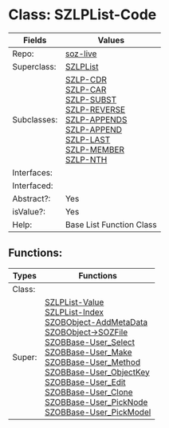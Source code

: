 
# Class:	SZLPList-Code

| Fields | Values |
| --------- | --------- |
| Repo: | [soz-live](/repos/soz-live.html) |
| Superclass: | [SZLPList](SZLPList.html) |
| Subclasses: | [SZLP-CDR](SZLP-CDR.html) <br> [SZLP-CAR](SZLP-CAR.html) <br> [SZLP-SUBST](SZLP-SUBST.html) <br> [SZLP-REVERSE](SZLP-REVERSE.html) <br> [SZLP-APPENDS](SZLP-APPENDS.html) <br> [SZLP-APPEND](SZLP-APPEND.html) <br> [SZLP-LAST](SZLP-LAST.html) <br> [SZLP-MEMBER](SZLP-MEMBER.html) <br> [SZLP-NTH](SZLP-NTH.html) |
| Interfaces: |  |
| Interfaced: |  |
| Abstract?: | Yes |
| isValue?: | Yes |
| Help: | Base List Function Class |


## Functions:

| Types | Functions |
| --------- | --------- |
| Class: |  |
| Super: | [SZLPList-Value](SZLPList.html) <br> [SZLPList-Index](SZLPList.html) <br> [SZOBObject-AddMetaData](SZOBObject.html) <br> [SZOBObject->SOZFile](SZOBObject.html) <br> [SZOBBase-User_Select](SZOBBase.html) <br> [SZOBBase-User_Make](SZOBBase.html) <br> [SZOBBase-User_Method](SZOBBase.html) <br> [SZOBBase-User_ObjectKey](SZOBBase.html) <br> [SZOBBase-User_Edit](SZOBBase.html) <br> [SZOBBase-User_Clone](SZOBBase.html) <br> [SZOBBase-User_PickNode](SZOBBase.html) <br> [SZOBBase-User_PickModel](SZOBBase.html) |


